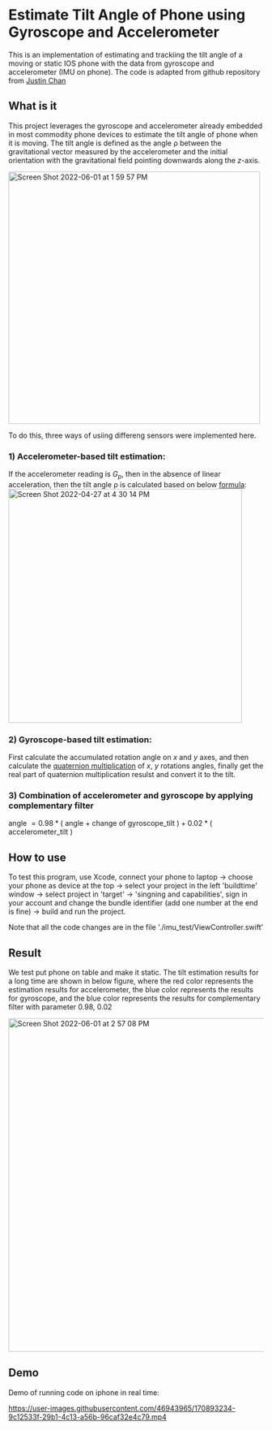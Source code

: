 # Estimate Tilt Angle of Phone using Gyroscope and Accelerometer

This is an implementation of estimating and trackiing the tilt angle of a moving or static IOS phone with the data from gyroscope and accelerometer (IMU on phone). The code is adapted from github repository from [Justin Chan](https://github.com/justinklchan/imu_iphone)

## What is it
This project leverages the gyroscope and accelerometer already embedded in most commodity phone devices to estimate the tilt angle of phone when it is moving. The tilt angle is defined as the angle ρ between the gravitational vector measured by the accelerometer and the initial orientation with the gravitational field pointing downwards along the $z$-axis. 

<img width="497" alt="Screen Shot 2022-06-01 at 1 59 57 PM" src="https://user-images.githubusercontent.com/46943965/171500709-5eb50fd9-6cc2-4431-891c-5483a58a3ff5.png">

To do this, three ways of usiing differeng sensors were implemented here.

### 1) Accelerometer-based tilt estimation:

If the accelerometer reading is $G_p$, then in the absence of linear acceleration, then the tilt angle ρ is calculated based on below [formula](https://www.nxp.com/files-static/sensors/doc/app_note/AN3461.pdf):
<img width="461" alt="Screen Shot 2022-04-27 at 4 30 14 PM" src="https://user-images.githubusercontent.com/46943965/171502893-0bfb2a96-433c-45eb-80fb-85fa50cf7488.png">

### 2) Gyroscope-based tilt estimation:

First calculate the accumulated rotation angle on $x$ and $y$ axes, and then calculate the [quaternion multiplication](http://msl.cs.illinois.edu/~lavalle/papers/LavYerKatAnt14.pdf) of $x$, $y$ rotations angles, finally get the real part of quaternion multiplication resulst and convert it to the tilt.

### 3) Combination of accelerometer and gyroscope by applying complementary filter
angle $= 0.98 * ($ angle $+$ change of gyroscope_tilt $) + 0.02 * ($ accelerometer_tilt $)$
## How to use

To test this program, use Xcode, connect your phone to laptop -> choose your phone as device at the top -> select your project in the left 'buildtime' window -> select project in 'target' -> 'singning and capabilities', sign in your account and change the bundle identifier (add one number at the end is fine) -> build and run the project.

Note that all the code changes are in the file './imu_test/ViewController.swift'

## Result
We test put phone on table and make it static. The tilt estimation results for a long time are shown in below figure, where the red color represents the estimation results for accelerometer, the blue color represents the results for gyroscope, and the blue color represents the results for complementary filter with parameter 0.98, 0.02

<img width="657" alt="Screen Shot 2022-06-01 at 2 57 08 PM" src="https://user-images.githubusercontent.com/46943965/171508722-5dee7e61-0fc9-4182-a3e7-cfa05efd44e2.png">

## Demo
Demo of running code on iphone in real time:

https://user-images.githubusercontent.com/46943965/170893234-9c12533f-29b1-4c13-a56b-96caf32e4c79.mp4

